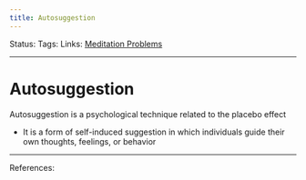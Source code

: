 ```yaml
---
title: Autosuggestion
---
```

Status:
Tags:
Links: [Meditation Problems](out/meditation-problems.md)
___
# Autosuggestion
Autosuggestion is a psychological technique related to the placebo effect
- It is a form of self-induced suggestion in which individuals guide their own thoughts, feelings, or behavior
___
References: